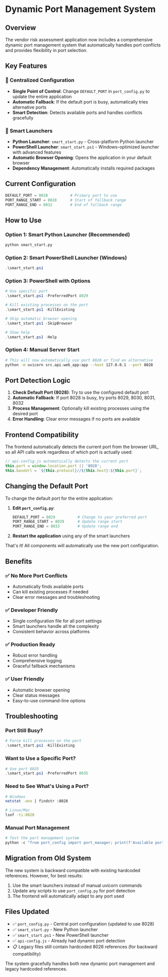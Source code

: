 # Dynamic Port Management System
## Overview

The vendor risk assessment application now includes a comprehensive dynamic port management system that automatically handles port conflicts and provides flexibility in port selection.

## Key Features

### 🔧 Centralized Configuration
- **Single Point of Control**: Change `DEFAULT_PORT` in `port_config.py` to update the entire application
- **Automatic Fallback**: If the default port is busy, automatically tries alternative ports
- **Smart Detection**: Detects available ports and handles conflicts gracefully

### 🚀 Smart Launchers
- **Python Launcher**: `smart_start.py` - Cross-platform Python launcher
- **PowerShell Launcher**: `smart_start.ps1` - Windows-optimized launcher with advanced features
- **Automatic Browser Opening**: Opens the application in your default browser
- **Dependency Management**: Automatically installs required packages

## Current Configuration

```python
DEFAULT_PORT = 8028          # Primary port to use
PORT_RANGE_START = 8028      # Start of fallback range
PORT_RANGE_END = 8032        # End of fallback range
```

## How to Use

### Option 1: Smart Python Launcher (Recommended)
```bash
python smart_start.py
```

### Option 2: Smart PowerShell Launcher (Windows)
```powershell
.\smart_start.ps1
```

### Option 3: PowerShell with Options
```powershell
# Use specific port
.\smart_start.ps1 -PreferredPort 8029

# Kill existing processes on the port
.\smart_start.ps1 -KillExisting

# Skip automatic browser opening
.\smart_start.ps1 -SkipBrowser

# Show help
.\smart_start.ps1 -Help
```

### Option 4: Manual Server Start
```bash
# This will now automatically use port 8028 or find an alternative
python -m uvicorn src.api.web_app:app --host 127.0.0.1 --port 8028
```

## Port Detection Logic

1. **Check Default Port (8028)**: Try to use the configured default port
2. **Automatic Fallback**: If port 8028 is busy, try ports 8029, 8030, 8031, 8032
3. **Process Management**: Optionally kill existing processes using the desired port
4. **Error Handling**: Clear error messages if no ports are available

## Frontend Compatibility

The frontend automatically detects the current port from the browser URL, so all API calls work regardless of which port is actually used:

```javascript
// api-config.js automatically detects the current port
this.port = window.location.port || '8028';
this.baseUrl = `${this.protocol}//${this.host}:${this.port}`;
```

## Changing the Default Port

To change the default port for the entire application:

1. **Edit `port_config.py`**:
   ```python
   DEFAULT_PORT = 8029          # Change to your preferred port
   PORT_RANGE_START = 8029      # Update range start
   PORT_RANGE_END = 8033        # Update range end
   ```

2. **Restart the application** using any of the smart launchers

That's it! All components will automatically use the new port configuration.

## Benefits

### ✅ No More Port Conflicts
- Automatically finds available ports
- Can kill existing processes if needed
- Clear error messages and troubleshooting

### ✅ Developer Friendly
- Single configuration file for all port settings
- Smart launchers handle all the complexity
- Consistent behavior across platforms

### ✅ Production Ready
- Robust error handling
- Comprehensive logging
- Graceful fallback mechanisms

### ✅ User Friendly
- Automatic browser opening
- Clear status messages
- Easy-to-use command-line options

## Troubleshooting

### Port Still Busy?
```powershell
# Force kill processes on the port
.\smart_start.ps1 -KillExisting
```

### Want to Use a Specific Port?
```powershell
# Use port 8035
.\smart_start.ps1 -PreferredPort 8035
```

### Need to See What's Using a Port?
```bash
# Windows
netstat -ano | findstr :8028

# Linux/Mac
lsof -ti:8028
```

### Manual Port Management
```python
# Test the port management system
python -c "from port_config import port_manager; print(f'Available port: {port_manager.get_available_port()}')"
```

## Migration from Old System

The new system is backward compatible with existing hardcoded references. However, for best results:

1. Use the smart launchers instead of manual uvicorn commands
2. Update any scripts to use `port_config.py` for port detection
3. The frontend will automatically adapt to any port used

## Files Updated

- ✅ `port_config.py` - Central port configuration (updated to use 8028)
- ✅ `smart_start.py` - New Python launcher
- ✅ `smart_start.ps1` - New PowerShell launcher  
- ✅ `api-config.js` - Already had dynamic port detection
- 📋 Legacy files still contain hardcoded 8026 references (for backward compatibility)

The system gracefully handles both new dynamic port management and legacy hardcoded references.
